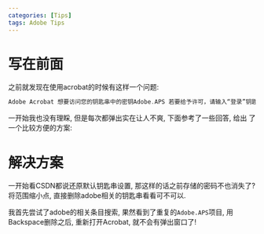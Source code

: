 ```yaml
---
categories: [Tips]
tags: Adobe Tips
---
```


# 写在前面

之前就发现在使用acrobat的时候有这样一个问题:

```c
Adobe Acrobat 想要访问您的钥匙串中的密钥Adobe.APS 若要给予许可，请输入“登录”钥匙串的密码。
```

一开始我也没有理睬, 但是每次都弹出实在让人不爽, 下面参考了一些回答, 给出 了一个比较方便的方案:



# 解决方案

一开始看CSDN都说还原默认钥匙串设置, 那这样的话之前存储的密码不也消失了? 将范围缩小点, 直接删除adobe相关的钥匙串看看可不可以. 

我首先尝试了adobe的相关条目搜索, 果然看到了重复的`Adobe.APS`项目, 用Backspace删除之后, 重新打开Acrobat, 就不会有弹出窗口了!